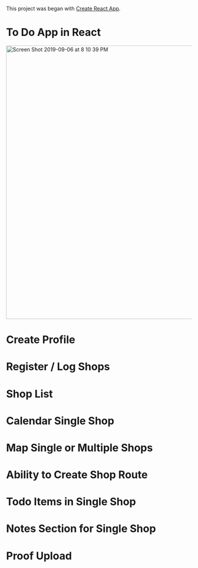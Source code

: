 This project was began with [Create React App](https://github.com/facebook/create-react-app).

# To Do App in React
<img width="741" alt="Screen Shot 2019-09-06 at 8 10 39 PM" src="https://user-images.githubusercontent.com/41805952/64469178-868bb580-d0e2-11e9-89f6-ce112bdecc74.png">


# Create Profile
# Register / Log Shops
# Shop List
# Calendar Single Shop
# Map Single or Multiple Shops
# Ability to Create Shop Route
# Todo Items in Single Shop
# Notes Section for Single Shop
# Proof Upload